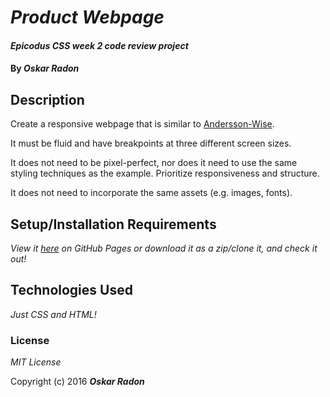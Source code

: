 # _Product Webpage_

#### _Epicodus CSS week 2 code review project_

#### By _**Oskar Radon**_

## Description

Create a responsive webpage that is similar to [Andersson-Wise](http://www.anderssonwise.com/).

It must be fluid and have breakpoints at three different screen sizes.

It does not need to be pixel-perfect, nor does it need to use the same styling techniques as the example. Prioritize responsiveness and structure.

It does not need to incorporate the same assets (e.g. images, fonts).

## Setup/Installation Requirements

_View it [here](https://oskarradon.github.io/responsive-code-review/) on GitHub Pages or download it as a zip/clone it, and check it out!_

## Technologies Used

_Just CSS and HTML!_

### License

*MIT License*

Copyright (c) 2016 **_Oskar Radon_**
